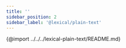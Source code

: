 ```yaml
---
title: ''
sidebar_position: 2
sidebar_label: '@lexical/plain-text'
---
```


{@import ../../../lexical-plain-text/README.md}
